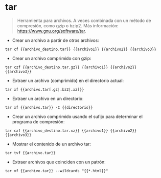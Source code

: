 # tar

> Herramienta para archivos.
> A veces combinada con un método de compresión, como gzip o bzip2.
> Más información: <https://www.gnu.org/software/tar>.

- Crear un archivo a partir de otros archivos:

`tar cf {{archivo_destino.tar}} {{archivo1}} {{archivo2}} {{archivo3}}`

- Crear un archivo comprimido con gzip:

`tar czf {{archivo_destino.tar.gz}} {{archivo1}} {{archivo2}} {{archivo3}}`

- Extraer un archivo (comprimido) en el directorio actual:

`tar xf {{archivo.tar[.gz|.bz2|.xz]}}`

- Extraer un archivo en un directorio:

`tar xf {{archivo.tar}} -C {{directorio}}`

- Crear un archivo comprimido usando el sufijo para determinar el programa de compresión:

`tar caf {{archivo_destino.tar.xz}} {{archivo1}} {{archivo2}} {{archivo3}}`

- Mostrar el contenido de un archivo tar:

`tar tvf {{archivo.tar}}`

- Extraer archivos que coinciden con un patrón:

`tar xf {{archivo.tar}} --wildcards "{{*.html}}"`

